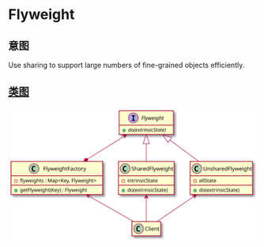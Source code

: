 # Flyweight

## 意图
Use sharing to support large numbers of fine-grained objects efficiently.

## [类图](./Class.txt)
![](./Class.svg)
